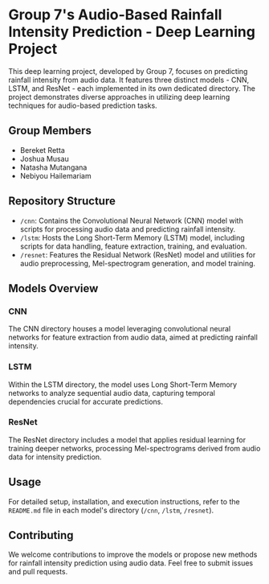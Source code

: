# Group 7's Audio-Based Rainfall Intensity Prediction - Deep Learning Project

This deep learning project, developed by Group 7, focuses on predicting rainfall intensity from audio data. It features three distinct models - CNN, LSTM, and ResNet - each implemented in its own dedicated directory. The project demonstrates diverse approaches in utilizing deep learning techniques for audio-based prediction tasks.

## Group Members

- Bereket Retta
- Joshua Musau
- Natasha Mutangana
- Nebiyou Hailemariam

## Repository Structure

- `/cnn`: Contains the Convolutional Neural Network (CNN) model with scripts for processing audio data and predicting rainfall intensity.
- `/lstm`: Hosts the Long Short-Term Memory (LSTM) model, including scripts for data handling, feature extraction, training, and evaluation.
- `/resnet`: Features the Residual Network (ResNet) model and utilities for audio preprocessing, Mel-spectrogram generation, and model training.

## Models Overview

### CNN
The CNN directory houses a model leveraging convolutional neural networks for feature extraction from audio data, aimed at predicting rainfall intensity.

### LSTM
Within the LSTM directory, the model uses Long Short-Term Memory networks to analyze sequential audio data, capturing temporal dependencies crucial for accurate predictions.

### ResNet
The ResNet directory includes a model that applies residual learning for training deeper networks, processing Mel-spectrograms derived from audio data for intensity prediction.

## Usage

For detailed setup, installation, and execution instructions, refer to the `README.md` file in each model's directory (`/cnn`, `/lstm`, `/resnet`).

## Contributing

We welcome contributions to improve the models or propose new methods for rainfall intensity prediction using audio data. Feel free to submit issues and pull requests.
